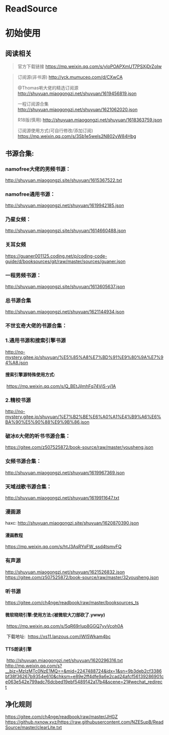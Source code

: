 # ReadSource

# 初始使用

## **阅读相关**

> 官方下载链接
> https://mp.weixin.qq.com/s/yIoPOAPXmUT7PSXjDrZoIw



> 订阅源(非书源)
> http://yck.mumuceo.com/d/CXwCA   
> 
> @Thomas喲大佬的精选订阅源
> http://shuyuan.miaogongzi.net/shuyuan/1619456819.json
>
>一程订阅源合集
>http://shuyuan.miaogongzi.net/shuyuan/1621062020.json 
> 
> R18版(慎用)
> http://shuyuan.miaogongzi.net/shuyuan/1618363759.json
> 
> 订阅源使用方式(可自行修改/添加订阅)
> https://mp.weixin.qq.com/s/3Sb1e5weIs2N802yW84Hbg



## 书源合集:

### namofree大佬的男频书源：

http://shuyuan.miaogongzi.site/shuyuan/1615367522.txt

### namofree通用书源：

http://shuyuan.miaogongzi.net/shuyuan/1619942185.json

### 乃星女频：
http://shuyuan.miaogongzi.site/shuyuan/1614660488.json

### 关耳女频
https://guaner001125.coding.net/p/coding-code-guide/d/booksources/git/raw/master/sources/guaner.json

### 一程男频书源：
http://shuyuan.miaogongzi.site/shuyuan/1613605637.json

### 总书源合集
http://shuyuan.miaogongzi.net/shuyuan/1621144934.json

### 不世玄奇大佬的书源合集：
### 1.通用书源和搜索引擎书源

http://no-mystery.gitee.io/shuyuan/%E5%85%A8%E7%BD%91%E9%80%9A%E7%94%A8.json

#### 	搜索引擎源特殊使用方式:

​	 https://mp.weixin.qq.com/s/Q_BEtJjlmhFq74VjS-yi1A

### 2.精校书源

http://no-mystery.gitee.io/shuyuan/%E7%B2%BE%E6%A0%A1%E4%B9%A6%E6%BA%90%E5%90%88%E9%9B%86.json

### 破冰6大佬的听书书源合集：

https://gitee.com/z507525872/book-source/raw/master/yousheng.json

### 女频书源合集：

http://shuyuan.miaogongzi.net/shuyuan/1619967369.json

### 天域战歌书源合集：

http://shuyuan.miaogongzi.net/shuyuan/1619911647.txt


### 漫画源
haxc: http://shuyuan.miaogongzi.site/shuyuan/1620870390.json

#### 漫画教程

https://mp.weixin.qq.com/s/htJ3AsRYqFW_ssd4tsmvFQ


### 有声源
http://shuyuan.miaogongzi.net/shuyuan/1621526832.json 
https://gitee.com/z507525872/book-source/raw/master/32yousheng.json

### 听书源

https://gitee.com/ch4nge/readbook/raw/master/booksources_ts

#### 	微软晓晓引擎:使用方法:(被微软大刀部砍了.ywwy)

​	https://mp.weixin.qq.com/s/5qR69rIup8GGQ7yvVcoh0A

​	下载地址:
​	https://xs11.lanzous.com/iWI5Wkam4bc


#### 	TTS朗读引擎
​	http://shuyuan.miaogongzi.net/shuyuan/1620296316.txt
​	
​	http://mp.weixin.qq.com/s?__biz=MzIzMTc0NzE1MQ==&mid=2247488724&idx=1&sn=9b3deb2cf3386bf38f36267b9354e610&chksm=e89e2ff4dfe9a6e2cad24afcf56139286901ce063e542e799adc76dcbed19ebf5489142a17b4&scene=21#wechat_redirect

## 净化规则

https://gitee.com/ch4nge/readbook/raw/master/JHGZ
https://github.nxnow.xyz/https://raw.githubusercontent.com/NZESupB/ReadSource/master/clearLite.txt

